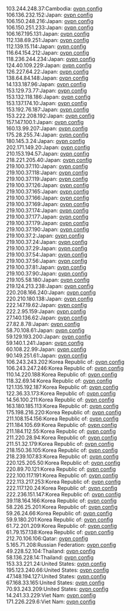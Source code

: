 103.244.248.37:Cambodia: [ovpn config](vpn/103_244_248_37.ovpn)  
106.136.232.152:Japan: [ovpn config](vpn/106_136_232_152.ovpn)  
106.150.248.216:Japan: [ovpn config](vpn/106_150_248_216.ovpn)  
106.150.251.233:Japan: [ovpn config](vpn/106_150_251_233.ovpn)  
106.167.195.131:Japan: [ovpn config](vpn/106_167_195_131.ovpn)  
112.138.69.251:Japan: [ovpn config](vpn/112_138_69_251.ovpn)  
112.139.15.114:Japan: [ovpn config](vpn/112_139_15_114.ovpn)  
116.64.154.212:Japan: [ovpn config](vpn/116_64_154_212.ovpn)  
118.236.244.234:Japan: [ovpn config](vpn/118_236_244_234.ovpn)  
124.40.109.229:Japan: [ovpn config](vpn/124_40_109_229.ovpn)  
126.227.64.22:Japan: [ovpn config](vpn/126_227_64_22.ovpn)  
138.64.84.148:Japan: [ovpn config](vpn/138_64_84_148.ovpn)  
14.133.187.96:Japan: [ovpn config](vpn/14_133_187_96.ovpn)  
153.129.73.77:Japan: [ovpn config](vpn/153_129_73_77.ovpn)  
153.132.118.186:Japan: [ovpn config](vpn/153_132_118_186.ovpn)  
153.137.174.10:Japan: [ovpn config](vpn/153_137_174_10.ovpn)  
153.192.76.187:Japan: [ovpn config](vpn/153_192_76_187.ovpn)  
153.222.208.192:Japan: [ovpn config](vpn/153_222_208_192.ovpn)  
157.147.100.1:Japan: [ovpn config](vpn/157_147_100_1.ovpn)  
160.13.99.207:Japan: [ovpn config](vpn/160_13_99_207.ovpn)  
175.28.255.74:Japan: [ovpn config](vpn/175_28_255_74.ovpn)  
180.145.3.24:Japan: [ovpn config](vpn/180_145_3_24.ovpn)  
202.171.149.20:Japan: [ovpn config](vpn/202_171_149_20.ovpn)  
210.153.194.57:Japan: [ovpn config](vpn/210_153_194_57.ovpn)  
218.221.205.40:Japan: [ovpn config](vpn/218_221_205_40.ovpn)  
219.100.37.110:Japan: [ovpn config](vpn/219_100_37_110.ovpn)  
219.100.37.118:Japan: [ovpn config](vpn/219_100_37_118.ovpn)  
219.100.37.119:Japan: [ovpn config](vpn/219_100_37_119.ovpn)  
219.100.37.126:Japan: [ovpn config](vpn/219_100_37_126.ovpn)  
219.100.37.165:Japan: [ovpn config](vpn/219_100_37_165.ovpn)  
219.100.37.166:Japan: [ovpn config](vpn/219_100_37_166.ovpn)  
219.100.37.169:Japan: [ovpn config](vpn/219_100_37_169.ovpn)  
219.100.37.174:Japan: [ovpn config](vpn/219_100_37_174.ovpn)  
219.100.37.177:Japan: [ovpn config](vpn/219_100_37_177.ovpn)  
219.100.37.179:Japan: [ovpn config](vpn/219_100_37_179.ovpn)  
219.100.37.190:Japan: [ovpn config](vpn/219_100_37_190.ovpn)  
219.100.37.2:Japan: [ovpn config](vpn/219_100_37_2.ovpn)  
219.100.37.24:Japan: [ovpn config](vpn/219_100_37_24.ovpn)  
219.100.37.29:Japan: [ovpn config](vpn/219_100_37_29.ovpn)  
219.100.37.54:Japan: [ovpn config](vpn/219_100_37_54.ovpn)  
219.100.37.56:Japan: [ovpn config](vpn/219_100_37_56.ovpn)  
219.100.37.81:Japan: [ovpn config](vpn/219_100_37_81.ovpn)  
219.100.37.90:Japan: [ovpn config](vpn/219_100_37_90.ovpn)  
219.105.58.180:Japan: [ovpn config](vpn/219_105_58_180.ovpn)  
219.124.213.238:Japan: [ovpn config](vpn/219_124_213_238.ovpn)  
220.208.166.240:Japan: [ovpn config](vpn/220_208_166_240.ovpn)  
220.210.180.138:Japan: [ovpn config](vpn/220_210_180_138.ovpn)  
222.147.19.62:Japan: [ovpn config](vpn/222_147_19_62.ovpn)  
222.2.95.159:Japan: [ovpn config](vpn/222_2_95_159.ovpn)  
27.140.136.62:Japan: [ovpn config](vpn/27_140_136_62.ovpn)  
27.82.8.78:Japan: [ovpn config](vpn/27_82_8_78.ovpn)  
58.70.108.61:Japan: [ovpn config](vpn/58_70_108_61.ovpn)  
59.129.193.200:Japan: [ovpn config](vpn/59_129_193_200.ovpn)  
59.140.1.241:Japan: [ovpn config](vpn/59_140_1_241.ovpn)  
60.108.22.99:Japan: [ovpn config](vpn/60_108_22_99.ovpn)  
90.149.251.61:Japan: [ovpn config](vpn/90_149_251_61.ovpn)  
106.243.243.202:Korea Republic of: [ovpn config](vpn/106_243_243_202.ovpn)  
106.243.247.246:Korea Republic of: [ovpn config](vpn/106_243_247_246.ovpn)  
110.14.220.188:Korea Republic of: [ovpn config](vpn/110_14_220_188.ovpn)  
118.32.69.14:Korea Republic of: [ovpn config](vpn/118_32_69_14.ovpn)  
121.135.192.187:Korea Republic of: [ovpn config](vpn/121_135_192_187.ovpn)  
122.36.33.173:Korea Republic of: [ovpn config](vpn/122_36_33_173.ovpn)  
14.56.100.211:Korea Republic of: [ovpn config](vpn/14_56_100_211.ovpn)  
163.180.185.113:Korea Republic of: [ovpn config](vpn/163_180_185_113.ovpn)  
175.198.216.220:Korea Republic of: [ovpn config](vpn/175_198_216_220.ovpn)  
211.108.154.156:Korea Republic of: [ovpn config](vpn/211_108_154_156.ovpn)  
211.184.105.69:Korea Republic of: [ovpn config](vpn/211_184_105_69.ovpn)  
211.184.112.55:Korea Republic of: [ovpn config](vpn/211_184_112_55.ovpn)  
211.220.28.94:Korea Republic of: [ovpn config](vpn/211_220_28_94.ovpn)  
211.51.32.179:Korea Republic of: [ovpn config](vpn/211_51_32_179.ovpn)  
218.150.36.105:Korea Republic of: [ovpn config](vpn/218_150_36_105.ovpn)  
218.239.107.83:Korea Republic of: [ovpn config](vpn/218_239_107_83.ovpn)  
220.125.205.50:Korea Republic of: [ovpn config](vpn/220_125_205_50.ovpn)  
220.89.70.121:Korea Republic of: [ovpn config](vpn/220_89_70_121.ovpn)  
222.100.117.191:Korea Republic of: [ovpn config](vpn/222_100_117_191.ovpn)  
222.113.217.253:Korea Republic of: [ovpn config](vpn/222_113_217_253.ovpn)  
222.117.120.24:Korea Republic of: [ovpn config](vpn/222_117_120_24.ovpn)  
222.236.151.147:Korea Republic of: [ovpn config](vpn/222_236_151_147.ovpn)  
39.118.164.166:Korea Republic of: [ovpn config](vpn/39_118_164_166.ovpn)  
58.226.25.201:Korea Republic of: [ovpn config](vpn/58_226_25_201.ovpn)  
59.26.24.66:Korea Republic of: [ovpn config](vpn/59_26_24_66.ovpn)  
59.9.180.201:Korea Republic of: [ovpn config](vpn/59_9_180_201.ovpn)  
61.72.201.209:Korea Republic of: [ovpn config](vpn/61_72_201_209.ovpn)  
61.79.157.138:Korea Republic of: [ovpn config](vpn/61_79_157_138.ovpn)  
212.70.106.106:Qatar: [ovpn config](vpn/212_70_106_106.ovpn)  
5.165.71.208:Russian Federation: [ovpn config](vpn/5_165_71_208.ovpn)  
49.228.52.104:Thailand: [ovpn config](vpn/49_228_52_104.ovpn)  
58.136.228.14:Thailand: [ovpn config](vpn/58_136_228_14.ovpn)  
153.33.221.24:United States: [ovpn config](vpn/153_33_221_24.ovpn)  
195.123.240.66:United States: [ovpn config](vpn/195_123_240_66.ovpn)  
47.148.194.127:United States: [ovpn config](vpn/47_148_194_127.ovpn)  
67.168.33.165:United States: [ovpn config](vpn/67_168_33_165.ovpn)  
70.93.243.209:United States: [ovpn config](vpn/70_93_243_209.ovpn)  
14.241.33.229:Viet Nam: [ovpn config](vpn/14_241_33_229.ovpn)  
171.226.229.6:Viet Nam: [ovpn config](vpn/171_226_229_6.ovpn)  
